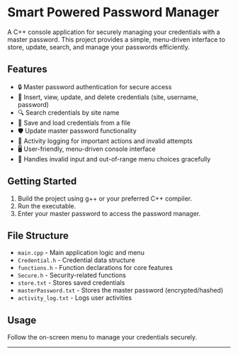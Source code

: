 # Smart Powered Password Manager

A C++ console application for securely managing your credentials with a master password. This project provides a simple, menu-driven interface to store, update, search, and manage your passwords efficiently.

## Features

- 🔒 Master password authentication for secure access
- 📝 Insert, view, update, and delete credentials (site, username, password)
- 🔍 Search credentials by site name
- 💾 Save and load credentials from a file
- 🛡️ Update master password functionality
- 📜 Activity logging for important actions and invalid attempts
- 🖥️ User-friendly, menu-driven console interface
- 🚫 Handles invalid input and out-of-range menu choices gracefully

## Getting Started

1. Build the project using g++ or your preferred C++ compiler.
2. Run the executable.
3. Enter your master password to access the password manager.

## File Structure

- `main.cpp` - Main application logic and menu
- `Credential.h` - Credential data structure
- `functions.h` - Function declarations for core features
- `Secure.h` - Security-related functions
- `store.txt` - Stores saved credentials
- `masterPassword.txt` - Stores the master password (encrypted/hashed)
- `activity_log.txt` - Logs user activities

## Usage

Follow the on-screen menu to manage your credentials securely.

---

